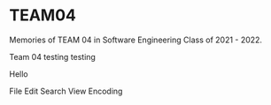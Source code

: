 # TEAM04
Memories of TEAM 04 in Software Engineering Class of 2021 - 2022.

Team 04
testing
testing

Hello

File
Edit
Search
View
Encoding
